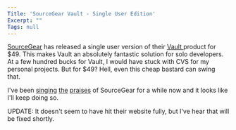```yaml
---
Title: 'SourceGear Vault - Single User Edition'
Excerpt: ""
Tags: null
---
```

<a href="http://www.sourcegear.com">SourceGear</a> has released a single user version of their <a href="http://www.sourcegear.com/vault">Vault </a>product for $49. This makes Vault an absolutely fantastic solution for solo developers. At a few hundred bucks for Vault, I would have stuck with CVS for my personal projects. But for $49? Hell, even this cheap bastard can swing that.

I've been <a href="http://weblogs.asp.net/mlafleur/posts/34405.aspx">singing</a> <a href="http://weblogs.asp.net/mlafleur/posts/9665.aspx">the</a> <a href="http://weblogs.asp.net/mlafleur/posts/9992.aspx">praises</a> of SourceGear for a while now and it looks like I'll keep doing so. 

UPDATE: It doesn't seem to have hit their website fully, but I've hear that will be fixed shortly.
